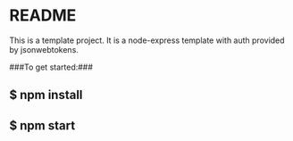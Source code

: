 # README #

This is a template project.
It is a node-express template with auth provided by jsonwebtokens.

###To get started:###
## $ npm install ##
## $ npm start ##
